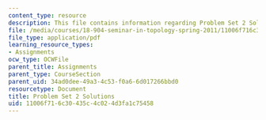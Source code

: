 ```yaml
---
content_type: resource
description: This file contains information regarding Problem Set 2 Solutions
file: /media/courses/18-904-seminar-in-topology-spring-2011/11006f716c30435c4c024d3fa1c75458_MIT18_904S11_solns2.pdf
file_type: application/pdf
learning_resource_types:
- Assignments
ocw_type: OCWFile
parent_title: Assignments
parent_type: CourseSection
parent_uid: 34ad0dee-49a3-4c53-f0a6-6d017266bbd0
resourcetype: Document
title: Problem Set 2 Solutions
uid: 11006f71-6c30-435c-4c02-4d3fa1c75458
---
```

